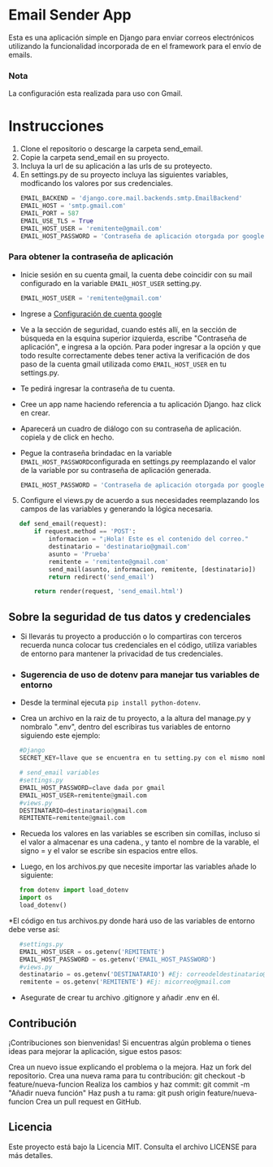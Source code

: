 # Email Sender App

Esta es una aplicación simple en Django para enviar correos electrónicos utilizando la funcionalidad incorporada de en el framework para el envío de emails. 

### Nota

La configuración esta realizada para uso con Gmail.

# Instrucciones

1. Clone el repositorio o descarge la carpeta send_email.
2. Copie la carpeta send_email en su proyecto.
3. Incluya la url de su aplicación a las urls de su proteyecto.
4. En settings.py de su proyecto incluya las siguientes variables, modficando los valores por sus credenciales.
    ```python
    EMAIL_BACKEND = 'django.core.mail.backends.smtp.EmailBackend'
    EMAIL_HOST = 'smtp.gmail.com'
    EMAIL_PORT = 587
    EMAIL_USE_TLS = True
    EMAIL_HOST_USER = 'remitente@gmail.com'
    EMAIL_HOST_PASSWORD = 'Contraseña de aplicación otorgada por google'
    ```
### Para obtener la contraseña de aplicación
* Inicie sesión en su cuenta gmail, la cuenta debe coincidir con su mail configurado en la variable `EMAIL_HOST_USER` setting.py.
    ```python
    EMAIL_HOST_USER = 'remitente@gmail.com'
    ```

* Ingrese a [Configuración de cuenta google](https://myaccount.google.com/)

* Ve a la sección de seguridad, cuando estés allí, en la sección de búsqueda en la esquina superior izquierda, escribe "Contraseña de aplicación", e ingresa a la opción. Para poder ingresar a la opción y que todo resulte correctamente debes tener activa la verificación de dos paso de la cuenta gmail utilizada como `EMAIL_HOST_USER` en tu settings.py.

* Te pedirá ingresar la contraseña de tu cuenta.
    
* Cree un app name haciendo referencia a tu aplicación Django. haz click en crear.

* Aparecerá un cuadro de diálogo con su contraseña de aplicación. copiela y de click en hecho.

* Pegue la contraseña brindadac en la variable `EMAIL_HOST_PASSWORD`configurada en settings.py reemplazando el valor de la variable por su contraseña de aplicación generada.
    ```python
    EMAIL_HOST_PASSWORD = 'Contraseña de aplicación otorgada por google'
    ```

5. Configure el views.py de acuerdo a sus necesidades reemplazando los campos de las variables y generando la lógica necesaria.
 ```python
    def send_email(request):
        if request.method == 'POST':
            informacion = "¡Hola! Este es el contenido del correo."
            destinatario = 'destinatario@gmail.com'
            asunto = 'Prueba'
            remitente = 'remitente@gmail.com'
            send_mail(asunto, informacion, remitente, [destinatario])
            return redirect('send_email')

        return render(request, 'send_email.html') 
 ```
## Sobre la seguridad de tus datos y credenciales
* Si llevarás tu proyecto a producción o lo compartiras con terceros recuerda nunca colocar tus credenciales en el código, utiliza variables de entorno para mantener la privacidad de tus credenciales.

* ### Sugerencia de uso de dotenv para manejar tus variables de entorno

* Desde la terminal ejecuta `pip install python-dotenv`.

* Crea un archivo en la raiz de tu proyecto, a la altura del manage.py y nombralo ".env", dentro del escribiras tus variables de entorno siguiendo este ejemplo:
 ```python
    #Django
    SECRET_KEY=llave que se encuentra en tu setting.py con el mismo nombre de variable.

    # send_email variables
    #settings.py
    EMAIL_HOST_PASSWORD=clave dada por gmail
    EMAIL_HOST_USER=remitente@gmail.com
    #views.py
    DESTINATARIO=destinatario@gmail.com
    REMITENTE=remitente@gmail.com  
 ```
* Recueda los valores en las variables se escriben sin comillas, incluso si el valor a almacenar es una cadena., y tanto el nombre de la varable, el signo = y el valor se escribe sin espacios entre ellos.

* Luego, en los archivos.py que necesite importar las variables añade lo siguiente:
 ```python
    from dotenv import load_dotenv
    import os
    load_dotenv()
 ```
*El código en tus archivos.py donde hará uso de las variables de entorno debe verse así:
 ```python
    #settings.py
    EMAIL_HOST_USER = os.getenv('REMITENTE')
    EMAIL_HOST_PASSWORD = os.getenv('EMAIL_HOST_PASSWORD')
    #views.py
    destinatario = os.getenv('DESTINATARIO') #Ej: correodeldestinatario@gmail.com
    remitente = os.getenv('REMITENTE') #Ej: micorreo@gmail.com
 ```

 * Asegurate de crear tu archivo .gitignore y añadir .env en él. 
 
## Contribución
¡Contribuciones son bienvenidas! Si encuentras algún problema o tienes ideas para mejorar la aplicación, sigue estos pasos:

Crea un nuevo issue explicando el problema o la mejora.
Haz un fork del repositorio.
Crea una nueva rama para tu contribución: git checkout -b feature/nueva-funcion
Realiza los cambios y haz commit: git commit -m "Añadir nueva función"
Haz push a tu rama: git push origin feature/nueva-funcion
Crea un pull request en GitHub.

## Licencia
Este proyecto está bajo la Licencia MIT. Consulta el archivo LICENSE para más detalles.
